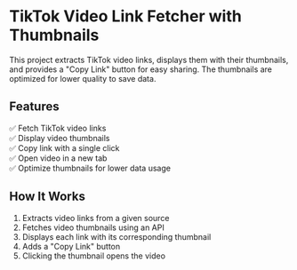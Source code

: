 # TikTok Video Link Fetcher with Thumbnails  

This project extracts TikTok video links, displays them with their thumbnails, and provides a "Copy Link" button for easy sharing. The thumbnails are optimized for lower quality to save data.

## Features  
✅ Fetch TikTok video links  
✅ Display video thumbnails  
✅ Copy link with a single click  
✅ Open video in a new tab  
✅ Optimize thumbnails for lower data usage  

## How It Works  
1. Extracts video links from a given source  
2. Fetches video thumbnails using an API  
3. Displays each link with its corresponding thumbnail  
4. Adds a "Copy Link" button  
5. Clicking the thumbnail opens the video  
